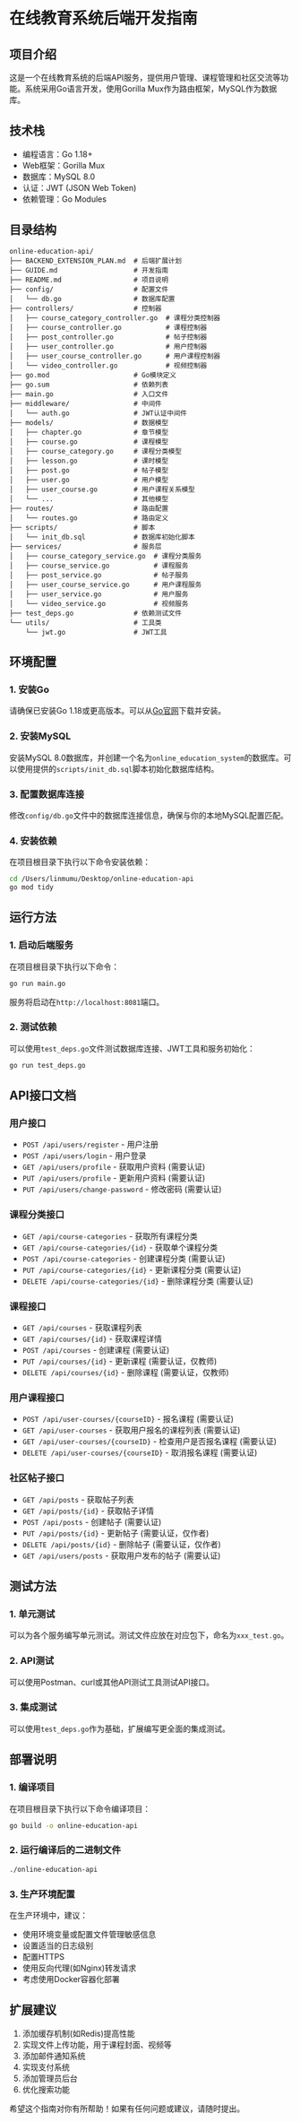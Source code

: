 # 在线教育系统后端开发指南

## 项目介绍
这是一个在线教育系统的后端API服务，提供用户管理、课程管理和社区交流等功能。系统采用Go语言开发，使用Gorilla Mux作为路由框架，MySQL作为数据库。

## 技术栈
- 编程语言：Go 1.18+
- Web框架：Gorilla Mux
- 数据库：MySQL 8.0
- 认证：JWT (JSON Web Token)
- 依赖管理：Go Modules

## 目录结构
```
online-education-api/
├── BACKEND_EXTENSION_PLAN.md  # 后端扩展计划
├── GUIDE.md                   # 开发指南
├── README.md                  # 项目说明
├── config/                    # 配置文件
│   └── db.go                  # 数据库配置
├── controllers/               # 控制器
│   ├── course_category_controller.go  # 课程分类控制器
│   ├── course_controller.go           # 课程控制器
│   ├── post_controller.go             # 帖子控制器
│   ├── user_controller.go             # 用户控制器
│   ├── user_course_controller.go      # 用户课程控制器
│   └── video_controller.go            # 视频控制器
├── go.mod                     # Go模块定义
├── go.sum                     # 依赖列表
├── main.go                    # 入口文件
├── middleware/                # 中间件
│   └── auth.go                # JWT认证中间件
├── models/                    # 数据模型
│   ├── chapter.go             # 章节模型
│   ├── course.go              # 课程模型
│   ├── course_category.go     # 课程分类模型
│   ├── lesson.go              # 课时模型
│   ├── post.go                # 帖子模型
│   ├── user.go                # 用户模型
│   ├── user_course.go         # 用户课程关系模型
│   └── ...                    # 其他模型
├── routes/                    # 路由配置
│   └── routes.go              # 路由定义
├── scripts/                   # 脚本
│   └── init_db.sql            # 数据库初始化脚本
├── services/                  # 服务层
│   ├── course_category_service.go  # 课程分类服务
│   ├── course_service.go           # 课程服务
│   ├── post_service.go             # 帖子服务
│   ├── user_course_service.go      # 用户课程服务
│   ├── user_service.go             # 用户服务
│   └── video_service.go            # 视频服务
├── test_deps.go               # 依赖测试文件
└── utils/                     # 工具类
    └── jwt.go                 # JWT工具
```

## 环境配置
### 1. 安装Go
请确保已安装Go 1.18或更高版本。可以从[Go官网](https://golang.org/)下载并安装。

### 2. 安装MySQL
安装MySQL 8.0数据库，并创建一个名为`online_education_system`的数据库。可以使用提供的`scripts/init_db.sql`脚本初始化数据库结构。

### 3. 配置数据库连接
修改`config/db.go`文件中的数据库连接信息，确保与你的本地MySQL配置匹配。

### 4. 安装依赖
在项目根目录下执行以下命令安装依赖：
```bash
cd /Users/linmumu/Desktop/online-education-api
go mod tidy
```

## 运行方法
### 1. 启动后端服务
在项目根目录下执行以下命令：
```bash
go run main.go
```
服务将启动在`http://localhost:8081`端口。

### 2. 测试依赖
可以使用`test_deps.go`文件测试数据库连接、JWT工具和服务初始化：
```bash
go run test_deps.go
```

## API接口文档
### 用户接口
- `POST /api/users/register` - 用户注册
- `POST /api/users/login` - 用户登录
- `GET /api/users/profile` - 获取用户资料 (需要认证)
- `PUT /api/users/profile` - 更新用户资料 (需要认证)
- `PUT /api/users/change-password` - 修改密码 (需要认证)

### 课程分类接口
- `GET /api/course-categories` - 获取所有课程分类
- `GET /api/course-categories/{id}` - 获取单个课程分类
- `POST /api/course-categories` - 创建课程分类 (需要认证)
- `PUT /api/course-categories/{id}` - 更新课程分类 (需要认证)
- `DELETE /api/course-categories/{id}` - 删除课程分类 (需要认证)

### 课程接口
- `GET /api/courses` - 获取课程列表
- `GET /api/courses/{id}` - 获取课程详情
- `POST /api/courses` - 创建课程 (需要认证)
- `PUT /api/courses/{id}` - 更新课程 (需要认证，仅教师)
- `DELETE /api/courses/{id}` - 删除课程 (需要认证，仅教师)

### 用户课程接口
- `POST /api/user-courses/{courseID}` - 报名课程 (需要认证)
- `GET /api/user-courses` - 获取用户报名的课程列表 (需要认证)
- `GET /api/user-courses/{courseID}` - 检查用户是否报名课程 (需要认证)
- `DELETE /api/user-courses/{courseID}` - 取消报名课程 (需要认证)

### 社区帖子接口
- `GET /api/posts` - 获取帖子列表
- `GET /api/posts/{id}` - 获取帖子详情
- `POST /api/posts` - 创建帖子 (需要认证)
- `PUT /api/posts/{id}` - 更新帖子 (需要认证，仅作者)
- `DELETE /api/posts/{id}` - 删除帖子 (需要认证，仅作者)
- `GET /api/users/posts` - 获取用户发布的帖子 (需要认证)

## 测试方法
### 1. 单元测试
可以为各个服务编写单元测试。测试文件应放在对应包下，命名为`xxx_test.go`。

### 2. API测试
可以使用Postman、curl或其他API测试工具测试API接口。

### 3. 集成测试
可以使用`test_deps.go`作为基础，扩展编写更全面的集成测试。

## 部署说明
### 1. 编译项目
在项目根目录下执行以下命令编译项目：
```bash
go build -o online-education-api
```

### 2. 运行编译后的二进制文件
```bash
./online-education-api
```

### 3. 生产环境配置
在生产环境中，建议：
- 使用环境变量或配置文件管理敏感信息
- 设置适当的日志级别
- 配置HTTPS
- 使用反向代理(如Nginx)转发请求
- 考虑使用Docker容器化部署

## 扩展建议
1. 添加缓存机制(如Redis)提高性能
2. 实现文件上传功能，用于课程封面、视频等
3. 添加邮件通知系统
4. 实现支付系统
5. 添加管理员后台
6. 优化搜索功能

希望这个指南对你有所帮助！如果有任何问题或建议，请随时提出。